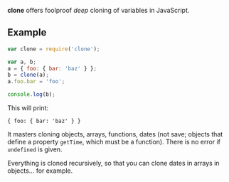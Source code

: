 **clone** offers foolproof _deep_ cloning of variables in JavaScript.

## Example

```javascript
var clone = require('clone');

var a, b;
a = { foo: { bar: 'baz' } };
b = clone(a);
a.foo.bar = 'foo';

console.log(b);
```

This will print:

```
{ foo: { bar: 'baz' } }
```

It masters cloning objects, arrays, functions, dates (not save; objects that
define a property `getTime`, which must be a function). There is no error if
`undefined` is given.

Everything is cloned recursively, so that you can clone dates in arrays in
objects… for example.

